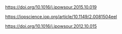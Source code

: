 https://doi.org/10.1016/j.jpowsour.2015.10.019

https://iopscience.iop.org/article/10.1149/2.0081504eel

https://doi.org/10.1016/j.jpowsour.2012.10.015
